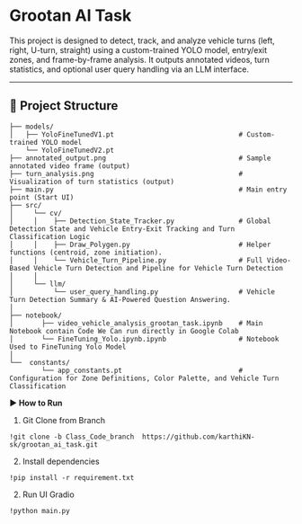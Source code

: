 # Grootan AI Task

This project is designed to detect, track, and analyze vehicle turns (left, right, U-turn, straight) using a custom-trained YOLO model, entry/exit zones, and frame-by-frame analysis. It outputs annotated videos, turn statistics, and optional user query handling via an LLM interface.

---

## 📁 Project Structure

```plaintext
├── models/
│   ├── YoloFineTunedV1.pt                               # Custom-trained YOLO model
    └── YoloFineTunedV2.pt   
├── annotated_output.png                                 # Sample annotated video frame (output)
├── turn_analysis.png                                    # Visualization of turn statistics (output)
├── main.py                                              # Main entry point (Start UI)
├── src/  
│     └── cv/
│     │    ├── Detection_State_Tracker.py                # Global Detection State and Vehicle Entry-Exit Tracking and Turn Classification Logic
│     │    ├── Draw_Polygen.py                           # Helper functions (centroid, zone initiation).
│     │    └── Vehicle_Turn_Pipeline.py                  # Full Video-Based Vehicle Turn Detection and Pipeline for Vehicle Turn Detection
│     │ 
│     └── llm/
│          └── user_query_handling.py                    # Vehicle Turn Detection Summary & AI-Powered Question Answering.
│
├── notebook/
│       ├── video_vehicle_analysis_grootan_task.ipynb    # Main Notebook contain Code We Can run directly in Google Colab
│       └── FineTuning_Yolo.ipynb.ipynb                  # Notebook Used to FineTuning Yolo Model
│
└──  constants/
        └── app_constants.pt                             # Configuration for Zone Definitions, Color Palette, and Vehicle Turn Classification

```


**▶️ How to Run**

1. Git Clone from Branch 

```
!git clone -b Class_Code_branch  https://github.com/karthiKN-sk/grootan_ai_task.git
```

2. Install dependencies

```
!pip install -r requirement.txt
```
2. Run UI Gradio

```
!python main.py
```


